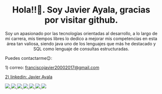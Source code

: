 <!DOCTYPE html>
<html>
<head>
	<meta charset="UTF-8">
	<link rel="icon" href="https://www.iconsdb.com/icons/preview/white/java-xxl.png" type="image/png" sizes="32x32">
</head>
<body>
	<header>
		<h1>Hola!!👋. Soy Javier Ayala, gracias por visitar github. </h1>
		<p>Soy un apasionado por las tecnologías orientadas al desarrollo, a lo largo de mi carrera, mis tiempos libres lo dedico a mejorar mis competencias en esta área tan valiosa, siendo java uno de los lenguajes que más he destacado y SQL como lenguaje de consultas estructuradas.</p>
        <p align="left">Puedes contactarme😉: </p>
	<p align="left">	1) correo: <a href="mailto:franciscojavier20002017@gmail.com"> franciscojavier20002017@gmail.com</p>
        <p align="left">	2) linkedin: <a href="https://www.linkedin.com/in/javierayalaalvarez/"> Javier Ayala</p>
	<p align="left">
		<img src="https://img.icons8.com/color/48/000000/java-coffee-cup-logo.png"/> <!-- Imagen de Java -->
		<img src="https://img.icons8.com/color/48/000000/spring-logo.png"/> <!-- Imagen de Spring Boot -->
		<img src="https://img.icons8.com/color/48/000000/angularjs.png"/> <!-- Imagen de Angular -->
		<img src="https://img.icons8.com/color/48/000000/android-studio--v2.png"/> <!-- Imagen de Android Studio -->
		<img src="https://img.icons8.com/color/48/000000/mysql-logo.png"/> <!-- Imagen de MySQL -->
		<img src="https://img.icons8.com/color/48/000000/microsoft-sql-server.png"/> <!-- Imagen de SQL Server -->
		<img src="https://img.icons8.com/color/48/000000/postgreesql.png"/> <!-- Imagen de PostgreSQL -->
	</p>
	</header>
</body>
</html>

